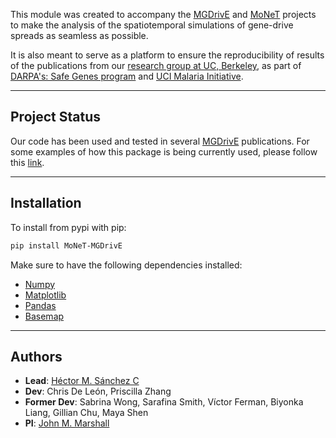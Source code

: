 
This module was created to accompany the [MGDrivE](https://marshalllab.github.io/MGDrivE/) and [MoNeT](https://chipdelmal.github.io/MoNeT/) projects to make the analysis of the spatiotemporal simulations of gene-drive spreads as seamless as possible.

It is also meant to serve as a platform to ensure the reproducibility of results of the publications from our [research group at UC, Berkeley](https://www.marshalllab.com/), as part of [DARPA's: Safe Genes program](https://www.darpa.mil/program/safe-genes) and [UCI Malaria  Initiative](http://malaria.bio.uci.edu/).

<hr>

##  Project Status

Our code has been used and tested in several [MGDrivE](https://marshalllab.github.io/MGDrivE/) publications. For some examples of how this package is being currently used, please follow this [link](https://chipdelmal.github.io/MoNeT/Berkeley.html).

<hr>

##  Installation

To install from pypi with pip:

```bash
pip install MoNeT-MGDrivE
```

Make sure to have the following dependencies installed:

* [Numpy](http://www.numpy.org/)
* [Matplotlib](https://matplotlib.org/)
* [Pandas](https://pandas.pydata.org/)
* [Basemap](https://matplotlib.org/basemap/)

<hr>

##  Authors

* __Lead__: [Héctor M. Sánchez C](https://chipdelmal.github.io/)
* __Dev__: Chris De León, Priscilla Zhang
* __Former Dev__: Sabrina Wong, Sarafina Smith, Víctor Ferman, Biyonka Liang, Gillian Chu, Maya Shen
* __PI__: [John M. Marshall](https://www.marshalllab.com/)
